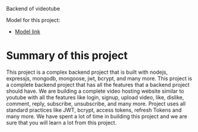 Backend of videotube 

Model for this project:
- [Model link](https://app.eraser.io/workspace/YtPqZ1VogxGy1jzIDkzj?origin=share)

# Summary of this project

This project is a complex backend project that is built with nodejs, expressjs, mongodb, mongoose, jwt, bcrypt, and many more. This project is a complete backend project that has all the features that a backend project should have.
We are building a complete video hosting website similar to youtube with all the features like login, signup, upload video, like, dislike, comment, reply, subscribe, unsubscribe, and many more.
Project uses all standard practices like JWT, bcrypt, access tokens, refresh Tokens and many more. We have spent a lot of time in building this project and we are sure that you will learn a lot from this project.
